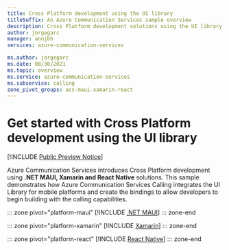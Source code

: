```yaml
---
title: Cross Platform development using the UI library
titleSuffix: An Azure Communication Services sample overview
description: Cross Platform development solutions using the UI library to enable .NET MAUI, Xamarin and React Native developers build communication calling mobile applications
author: jorgegarc
manager: anujbh
services: azure-communication-services

ms.author: jorgegarc
ms.date: 08/30/2021
ms.topic: overview
ms.service: azure-communication-services
ms.subservice: calling
zone_pivot_groups: acs-maui-xamarin-react
---
```


# Get started with Cross Platform development using the UI library

[!INCLUDE [Public Preview Notice](../includes/public-preview-include.md)]

Azure Communication Services introduces Cross Platform development using **.NET MAUI, Xamarin and React Native** solutions. This sample demonstrates how Azure Communication Services Calling integrates the UI Library for mobile platforms and create the bindings to allow developers to begin building with the calling capabilities.

::: zone pivot="platform-maui"
[!INCLUDE [.NET MAUI](./includes/ui-maui.md)]
::: zone-end

::: zone pivot="platform-xamarin"
[!INCLUDE [Xamarin](./includes/ui-xamarin.md)]
::: zone-end

::: zone pivot="platform-react"
[!INCLUDE [React Native](./includes/ui-react-native.md)]
::: zone-end
